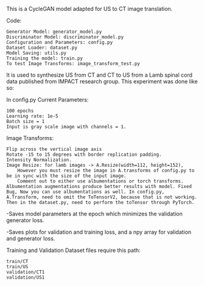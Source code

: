 This is a CycleGAN model adapted for US to CT image translation. 

Code: 
    
    Generator Model: generator_model.py
    Discriminator Model: discriminator_model.py
    Configuration and Parameters: config.py
    Dataset Loader: dataset.py
    Model Saving: utils.py
    Training the model: train.py
    To test Image Transforms: image_transform_test.py

It is used to synthesize US from CT and CT to US from a Lamb spinal cord data published from IMPACT research group.
This experiment was done like so:


In config.py
Current Parameters: 
    
    100 epochs
    Learning rate: 1e-5
    Batch size = 1
    Input is gray scale image with channels = 1.

Image Transforms: 

    Flip across the vertical image axis
    Rotate -15 to 15 degrees with border replication padding.
    Intensity Normalization. 
    Image Resize: for lamb images -> A.Resize(width=112, height=152),
        However you must resize the image in A.transforms of config.py to be in sync with the size of the input image.
        Comment out to either use albumentations or torch transforms. Albumentation augmentations produce better results with model. Fixed Bug, Now you can use albumentations as well. In config.py, A.Transform, need to omit the ToTensorV2, because that is not working. Then in the dataset.py, need to perform the toTensor through PyTorch. 



-Saves model parameters at the epoch which minimizes the validation generator loss. 

-Saves plots for validation and training loss, and a npy array for validation and generator loss.

Training and Validation Dataset files require this path: 

    train/CT
    train/US
    validation/CT1
    validation/US1


